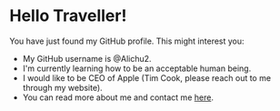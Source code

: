 # Hello Traveller!
You have just found my GitHub profile. This might interest you:
- My GitHub username is @Alichu2.
- I'm currently learning how to be an acceptable human being.
- I would like to be CEO of Apple (Tim Cook, please reach out to me through my website).
- You can read more about me and contact me [here](https://nauke.com/).

<!---
Alichu2/Alichu2 is a ✨ special ✨ repository because its `README.md` (this file) appears on your GitHub profile.
You can click the Preview link to take a look at your changes.
--->
